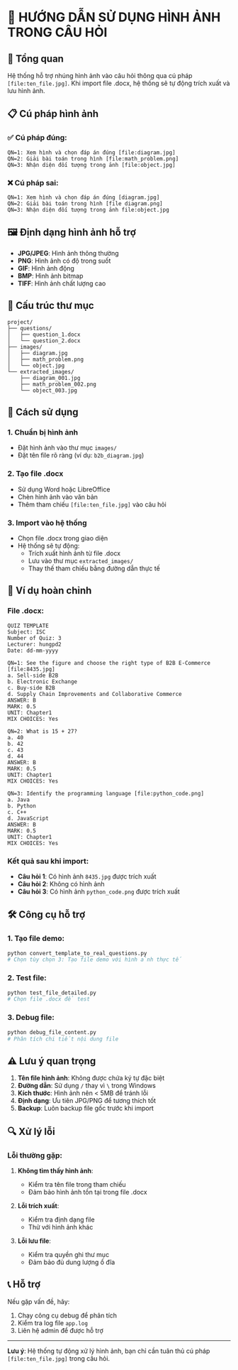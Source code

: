 # 📖 HƯỚNG DẪN SỬ DỤNG HÌNH ẢNH TRONG CÂU HỎI

## 🎯 Tổng quan

Hệ thống hỗ trợ nhúng hình ảnh vào câu hỏi thông qua cú pháp `[file:ten_file.jpg]`. Khi import file .docx, hệ thống sẽ tự động trích xuất và lưu hình ảnh.

## 📋 Cú pháp hình ảnh

### ✅ Cú pháp đúng:
```
QN=1: Xem hình và chọn đáp án đúng [file:diagram.jpg]
QN=2: Giải bài toán trong hình [file:math_problem.png]
QN=3: Nhận diện đối tượng trong ảnh [file:object.jpg]
```

### ❌ Cú pháp sai:
```
QN=1: Xem hình và chọn đáp án đúng [diagram.jpg]
QN=2: Giải bài toán trong hình [file diagram.png]
QN=3: Nhận diện đối tượng trong ảnh file:object.jpg
```

## 🖼️ Định dạng hình ảnh hỗ trợ

- **JPG/JPEG**: Hình ảnh thông thường
- **PNG**: Hình ảnh có độ trong suốt
- **GIF**: Hình ảnh động
- **BMP**: Hình ảnh bitmap
- **TIFF**: Hình ảnh chất lượng cao

## 📁 Cấu trúc thư mục

```
project/
├── questions/
│   ├── question_1.docx
│   └── question_2.docx
├── images/
│   ├── diagram.jpg
│   ├── math_problem.png
│   └── object.jpg
└── extracted_images/
    ├── diagram_001.jpg
    ├── math_problem_002.png
    └── object_003.jpg
```

## 🔧 Cách sử dụng

### 1. Chuẩn bị hình ảnh
- Đặt hình ảnh vào thư mục `images/`
- Đặt tên file rõ ràng (ví dụ: `b2b_diagram.jpg`)

### 2. Tạo file .docx
- Sử dụng Word hoặc LibreOffice
- Chèn hình ảnh vào văn bản
- Thêm tham chiếu `[file:ten_file.jpg]` vào câu hỏi

### 3. Import vào hệ thống
- Chọn file .docx trong giao diện
- Hệ thống sẽ tự động:
  - Trích xuất hình ảnh từ file .docx
  - Lưu vào thư mục `extracted_images/`
  - Thay thế tham chiếu bằng đường dẫn thực tế

## 📝 Ví dụ hoàn chỉnh

### File .docx:
```
QUIZ TEMPLATE
Subject: ISC
Number of Quiz: 3
Lecturer: hungpd2
Date: dd-mm-yyyy

QN=1: See the figure and choose the right type of B2B E-Commerce [file:8435.jpg]
a. Sell-side B2B
b. Electronic Exchange
c. Buy-side B2B
d. Supply Chain Improvements and Collaborative Commerce
ANSWER: B
MARK: 0.5
UNIT: Chapter1
MIX CHOICES: Yes

QN=2: What is 15 + 27?
a. 40
b. 42
c. 43
d. 44
ANSWER: B
MARK: 0.5
UNIT: Chapter1
MIX CHOICES: Yes

QN=3: Identify the programming language [file:python_code.png]
a. Java
b. Python
c. C++
d. JavaScript
ANSWER: B
MARK: 0.5
UNIT: Chapter1
MIX CHOICES: Yes
```

### Kết quả sau khi import:
- **Câu hỏi 1**: Có hình ảnh `8435.jpg` được trích xuất
- **Câu hỏi 2**: Không có hình ảnh
- **Câu hỏi 3**: Có hình ảnh `python_code.png` được trích xuất

## 🛠️ Công cụ hỗ trợ

### 1. Tạo file demo:
```bash
python convert_template_to_real_questions.py
# Chọn tùy chọn 3: Tạo file demo với hình ảnh thực tế
```

### 2. Test file:
```bash
python test_file_detailed.py
# Chọn file .docx để test
```

### 3. Debug file:
```bash
python debug_file_content.py
# Phân tích chi tiết nội dung file
```

## ⚠️ Lưu ý quan trọng

1. **Tên file hình ảnh**: Không được chứa ký tự đặc biệt
2. **Đường dẫn**: Sử dụng `/` thay vì `\` trong Windows
3. **Kích thước**: Hình ảnh nên < 5MB để tránh lỗi
4. **Định dạng**: Ưu tiên JPG/PNG để tương thích tốt
5. **Backup**: Luôn backup file gốc trước khi import

## 🔍 Xử lý lỗi

### Lỗi thường gặp:

1. **Không tìm thấy hình ảnh**:
   - Kiểm tra tên file trong tham chiếu
   - Đảm bảo hình ảnh tồn tại trong file .docx

2. **Lỗi trích xuất**:
   - Kiểm tra định dạng file
   - Thử với hình ảnh khác

3. **Lỗi lưu file**:
   - Kiểm tra quyền ghi thư mục
   - Đảm bảo đủ dung lượng ổ đĩa

## 📞 Hỗ trợ

Nếu gặp vấn đề, hãy:
1. Chạy công cụ debug để phân tích
2. Kiểm tra log file `app.log`
3. Liên hệ admin để được hỗ trợ

---

**Lưu ý**: Hệ thống tự động xử lý hình ảnh, bạn chỉ cần tuân thủ cú pháp `[file:ten_file.jpg]` trong câu hỏi. 
